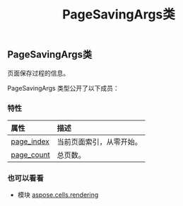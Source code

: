 ﻿---
title: PageSavingArgs类
second_title: Aspose.Cells for Python via .NET API 参考文献
description:
type: docs
weight: 60
url: /zh/python-net/aspose.cells.rendering/pagesavingargs/
is_root: false
---
## PageSavingArgs类
页面保存过程的信息。



PageSavingArgs 类型公开了以下成员：

### 特性
|属性|描述|
| :- | :- |
| [page_index](/cells/zh/python-net/aspose.cells.rendering/pagesavingargs/page_index) |当前页面索引，从零开始。|
| [page_count](/cells/zh/python-net/aspose.cells.rendering/pagesavingargs/page_count) |总页数。|



### 也可以看看
* 模块 [aspose.cells.rendering](..)
